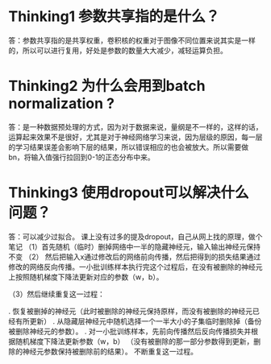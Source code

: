 # Thinking1	参数共享指的是什么？ #
答：参数共享指的是共享权重，卷积核的权重对于图像不同位置来说其实是一样的，所以可以进行复用，好处是参数的数量大大减少，减轻运算负担。


# Thinking2	为什么会用到batch normalization ? #

答：是一种数据预处理的方式，因为对于数据来说，量纲是不一样的，这样的话，运算起来效果不是很好，尤其是对于神经网络学习来说，因为层级的原因，每一层的学习结果误差会影响下层的结果，所以错误相应的也会被放大。所以需要做bn，将输入值强行拉回到0-1的正态分布中来。


# Thinking3	使用dropout可以解决什么问题？ #

答：可以减少过拟合。
课上没有过多的提及dropout，自己从网上找的原理，做个笔记
（1）首先随机（临时）删掉网络中一半的隐藏神经元，输入输出神经元保持不变
（2） 然后把输入x通过修改后的网络前向传播，然后把得到的损失结果通过修改的网络反向传播。一小批训练样本执行完这个过程后，在没有被删除的神经元上按照随机梯度下降法更新对应的参数（w，b）。

（3）然后继续重复这一过程：

. 恢复被删掉的神经元（此时被删除的神经元保持原样，而没有被删除的神经元已经有所更新）
. 从隐藏层神经元中随机选择一个一半大小的子集临时删除掉（备份被删除神经元的参数）。
. 对一小批训练样本，先前向传播然后反向传播损失并根据随机梯度下降法更新参数（w，b） （没有被删除的那一部分参数得到更新，删除的神经元参数保持被删除前的结果）。
不断重复这一过程。
